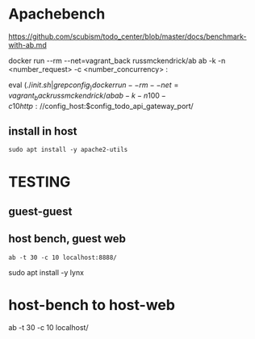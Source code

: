 # Apachebench

https://github.com/scubism/todo_center/blob/master/docs/benchmark-with-ab.md

docker run --rm --net=vagrant_back russmckendrick/ab ab -k -n <number_request> -c <number_concurrency> <url>:<port>


eval $(./init.sh | grep config_)
docker run --rm --net=vagrant_back russmckendrick/ab ab -k -n 100 -c 10 http://$config_host:$config_todo_api_gateway_port/



## install in host

`sudo apt install -y apache2-utils`



# TESTING

## guest-guest
## host bench, guest web

`ab -t 30 -c 10 localhost:8888/`


sudo apt install -y lynx

# host-bench to host-web

ab -t 30 -c 10 localhost/ 
